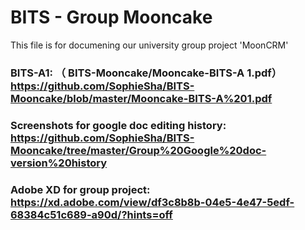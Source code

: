 # BITS - Group Mooncake

This file is for documening our university group project 'MoonCRM'


### BITS-A1:    （ BITS-Mooncake/Mooncake-BITS-A 1.pdf） https://github.com/SophieSha/BITS-Mooncake/blob/master/Mooncake-BITS-A%201.pdf
     

### Screenshots for google doc editing history: https://github.com/SophieSha/BITS-Mooncake/tree/master/Group%20Google%20doc-version%20history

### Adobe XD for group project:   https://xd.adobe.com/view/df3c8b8b-04e5-4e47-5edf-68384c51c689-a90d/?hints=off
      
